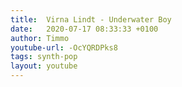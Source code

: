 ```yaml
---
title:  Virna Lindt - Underwater Boy
date:   2020-07-17 08:33:33 +0100
author: Timmo
youtube-url: -OcYQRDPks8
tags: synth-pop
layout: youtube
---
```

